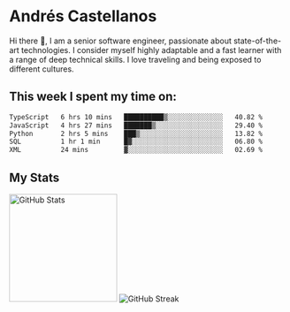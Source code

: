# Andrés Castellanos

Hi there 👋, I am a senior software engineer, passionate about state-of-the-art technologies. I consider myself highly adaptable and a fast learner with a range of deep technical skills. I love traveling and being exposed to different cultures.

## This week I spent my time on:

<!--START_SECTION:waka-->

```txt
TypeScript   6 hrs 10 mins   ██████████▒░░░░░░░░░░░░░░   40.82 %
JavaScript   4 hrs 27 mins   ███████▒░░░░░░░░░░░░░░░░░   29.40 %
Python       2 hrs 5 mins    ███▒░░░░░░░░░░░░░░░░░░░░░   13.82 %
SQL          1 hr 1 min      █▓░░░░░░░░░░░░░░░░░░░░░░░   06.80 %
XML          24 mins         ▓░░░░░░░░░░░░░░░░░░░░░░░░   02.69 %
```

<!--END_SECTION:waka-->

## My Stats

<img height="195" src="https://github-readme-stats.vercel.app/api?username=andrescv&show_icons=true&theme=onedark&hide_border=true&card_width=495" alt="GitHub Stats" />

<img src="https://streak-stats.demolab.com?user=andrescv&theme=one-dark-pro&hide_border=true" alt="GitHub Streak" />
